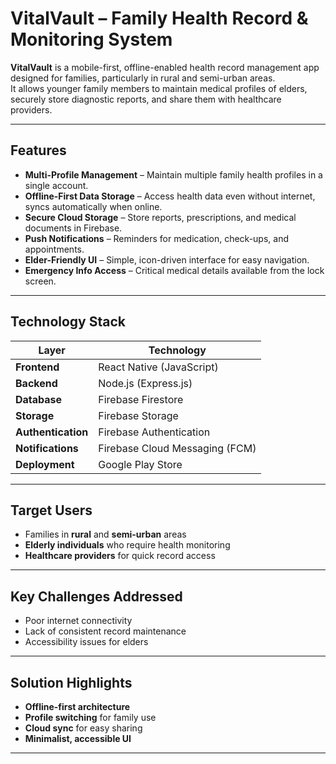 # VitalVault – Family Health Record & Monitoring System

**VitalVault** is a mobile-first, offline-enabled health record management app designed for families, particularly in rural and semi-urban areas.  
It allows younger family members to maintain medical profiles of elders, securely store diagnostic reports, and share them with healthcare providers.

---

## Features
- **Multi-Profile Management** – Maintain multiple family health profiles in a single account.
- **Offline-First Data Storage** – Access health data even without internet, syncs automatically when online.
- **Secure Cloud Storage** – Store reports, prescriptions, and medical documents in Firebase.
- **Push Notifications** – Reminders for medication, check-ups, and appointments.
- **Elder-Friendly UI** – Simple, icon-driven interface for easy navigation.
- **Emergency Info Access** – Critical medical details available from the lock screen.

---

## Technology Stack
| Layer | Technology |
|-------|------------|
| **Frontend** | React Native (JavaScript) |
| **Backend** | Node.js (Express.js) |
| **Database** | Firebase Firestore |
| **Storage** | Firebase Storage |
| **Authentication** | Firebase Authentication |
| **Notifications** | Firebase Cloud Messaging (FCM) |
| **Deployment** | Google Play Store |

---

## Target Users
- Families in **rural** and **semi-urban** areas
- **Elderly individuals** who require health monitoring
- **Healthcare providers** for quick record access

---

## Key Challenges Addressed
- Poor internet connectivity  
- Lack of consistent record maintenance  
- Accessibility issues for elders  

---

## Solution Highlights
- **Offline-first architecture**
- **Profile switching** for family use
- **Cloud sync** for easy sharing
- **Minimalist, accessible UI**

---

